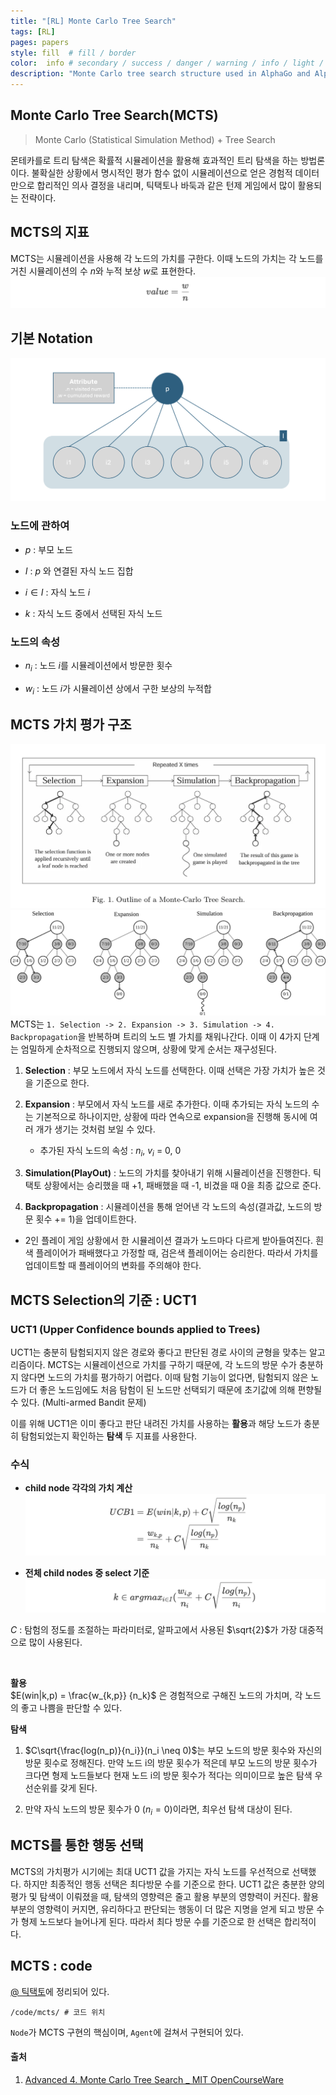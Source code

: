 ```yaml
---
title: "[RL] Monte Carlo Tree Search"
tags: [RL]
pages: papers
style: fill  # fill / border 
color:  info # secondary / success / danger / warning / info / light / dark
description: "Monte Carlo tree search structure used in AlphaGo and AlphaZero <br>-<br>알파고, 알파제로에 사용된 몬테카를로 트리 탐색 구조"
---
```


## Monte Carlo Tree Search(MCTS)

> Monte Carlo (Statistical Simulation Method) + Tree Search  

몬테카를로 트리 탐색은 확률적 시뮬레이션을 활용해 효과적인 트리 탐색을 하는 방법론이다. 불확실한 상황에서 명시적인 평가 함수 없이 시뮬레이션으로 얻은 경험적 데이터만으로 합리적인 의사 결정을 내리며, 틱택토나 바둑과 같은 턴제 게임에서 많이 활용되는 전략이다. 

## MCTS의 지표
MCTS는 시뮬레이션을 사용해 각 노드의 가치를 구한다. 이때 노드의 가치는 각 노드를 거친 시뮬레이션의 수 $n$와 누적 보상 $w$로 표현한다.  
![img](../assets/images/RL/MCTS/MCTS1.png)


## 기본 Notation
![img](../assets/images/RL/MCTS/node.png)  
### 노드에 관하여 
- $p$ : 부모 노드  

- $I$ : $p$ 와 연결된 자식 노드 집합 

- $i ∈ I$ : 자식 노드 $i$  

- $k$ : 자식 노드 중에서 선택된 자식 노드  

### 노드의 속성 
- $n_i$ : 노드 $i$를 시뮬레이션에서 방문한 횟수  

- $w_i$ : 노드 $i$가 시뮬레이션 상에서 구한 보상의 누적합

## MCTS 가치 평가 구조
![img](../assets/images/RL/MCTS/image.png)  
![img](../assets/images/RL/MCTS/image-2.png)  
MCTS는 `1. Selection -> 2. Expansion -> 3. Simulation -> 4. Backpropagation`을 반복하며 트리의 노드 별 가치를 채워나간다. 이때 이 4가지 단계는 엄밀하게 순차적으로 진행되지 않으며, 상황에 맞게 순서는 재구성된다.  

1. **Selection** : 부모 노드에서 자식 노드를 선택한다. 이때 선택은 가장 가치가 높은 것을 기준으로 한다. 

2. **Expansion** : 부모에서 자식 노드를 새로 추가한다. 이때 추가되는 자식 노드의 수는 기본적으로 하나이지만, 상황에 따라 연속으로 expansion을 진행해 동시에 여러 개가 생기는 것처럼 보일 수 있다.  
    - 추가된 자식 노드의 속성 : $n_i$, $v_i$ = 0, 0  

3. **Simulation(PlayOut)** : 노드의 가치를 찾아내기 위해 시뮬레이션을 진행한다. 틱택토 상황에서는 승리했을 때 +1, 패배했을 때 -1, 비겼을 때 0을 최종 값으로 준다.  

4. **Backpropagation** : 시뮬레이션을 통해 얻어낸 각 노드의 속성(결과값, 노드의 방문 횟수 += 1)을 업데이트한다. 

- 2인 플레이 게임 상황에서 한 시뮬레이션 결과가 노드마다 다르게 받아들여진다. 흰색 플레이어가 패배했다고 가정할 때, 검은색 플레이어는 승리한다. 따라서 가치를 업데이트할 때 플레이어의 변화를 주의해야 한다. 


## MCTS Selection의 기준 : UCT1
### UCT1 (Upper Confidence bounds applied to Trees)
UCT1는 충분히 탐험되지지 않은 경로와 좋다고 판단된 경로 사이의 균형을 맞추는 알고리즘이다. MCTS는 시뮬레이션으로 가치를 구하기 때문에, 각 노드의 방문 수가 충분하지 않다면 노드의 가치를 평가하기 어렵다. 이때 탐험 기능이 없다면, 탐험되지 않은 노드가 더 좋은 노드임에도 처음 탐험이 된 노드만 선택되기 때문에 초기값에 의해 편향될 수 있다. (Multi-armed Bandit 문제)    

이를 위해 UCT1은 이미 좋다고 판단 내려진 가치를 사용하는 **활용**과 해당 노드가 충분히 탐험되었는지 확인하는 **탐색** 두 지표를 사용한다.  

### 수식
- **child node 각각의 가치 계산**  
![img](../assets/images/RL/MCTS/MCTS2.png)


-  **전체 child nodes 중 select 기준**
![img](../assets/images/RL/MCTS/MCTS3.png)

$C$ : 탐험의 정도를 조절하는 파라미터로, 알파고에서 사용된 $\sqrt{2}$가 가장 대중적으로 많이 사용된다. 

<br>   

**활용**     
$E(win|k,p) = \frac{w_{k,p}} {n_k}$ 은 경험적으로 구해진 노드의 가치며, 각 노드의 좋고 나쁨을 판단할 수 있다.  

**탐색**  
1. $C\sqrt{\frac{log(n_p)}{n_i}}(n_i \neq 0)$는 부모 노드의 방문 횟수와 자신의 방문 횟수로 정해진다. 만약 노드 i의 방문 횟수가 적은데 부모 노드의 방문 횟수가 크다면 형제 노드들보다 현재 노드 i의 방문 횟수가 적다는 의미이므로 높은 탐색 우선순위를 갖게 된다.  

2. 만약 자식 노드의 방문 횟수가 0 $(n_i = 0)$이라면, 최우선 탐색 대상이 된다. 

## MCTS를 통한 행동 선택 
MCTS의 가치평가 시기에는 최대 UCT1 값을 가지는 자식 노드를 우선적으로 선택했다. 하지만 최종적인 행동 선택은 최다방문 수를 기준으로 한다. UCT1 값은 충분한 양의 평가 및 탐색이 이뤄졌을 때, 탐색의 영향력은 줄고 활용 부분의 영향력이 커진다. 활용 부분의 영향력이 커지면, 유리하다고 판단되는 행동이 더 많은 지명을 얻게 되고 방문 수가 형제 노드보다 늘어나게 된다. 따라서 최다 방문 수를 기준으로 한 선택은 합리적이다. 

## MCTS : code
[@ 틱택토](https://github.com/Tonnonssi/tic_tac_toe.git)에 정리되어 있다. 
```
/code/mcts/ # 코드 위치
```

`Node`가 MCTS 구현의 핵심이며, `Agent`에 걸쳐서 구현되어 있다.  

#### 출처 
1. [Advanced 4. Monte Carlo Tree Search _ MIT OpenCourseWare](https://www.youtube.com/watch?v=xmImNoDc9Z4)